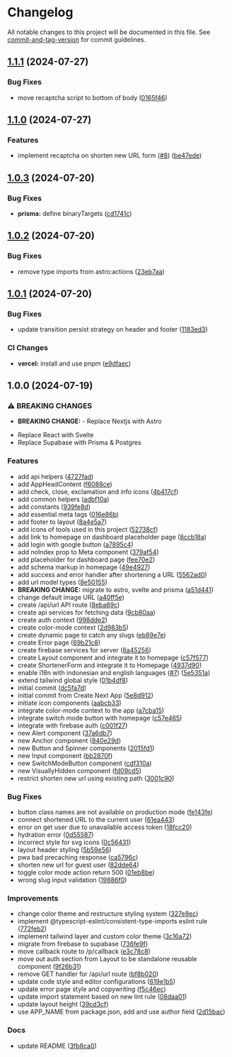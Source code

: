 # Changelog

All notable changes to this project will be documented in this file. See [commit-and-tag-version](https://github.com/absolute-version/commit-and-tag-version) for commit guidelines.

## [1.1.1](https://github.com/RofiSyahrul/rofi.link/compare/v1.1.0...v1.1.1) (2024-07-27)


### Bug Fixes

* move recaptcha script to bottom of body ([0165f46](https://github.com/RofiSyahrul/rofi.link/commit/0165f46b3498aeca2de4a20b2b19f4555d3b414b))

## [1.1.0](https://github.com/RofiSyahrul/rofi.link/compare/v1.0.3...v1.1.0) (2024-07-27)


### Features

* implement recaptcha on shorten new URL form ([#8](https://github.com/RofiSyahrul/rofi.link/issues/8)) ([be47ede](https://github.com/RofiSyahrul/rofi.link/commit/be47edef1c9f395f1c320c8a037098ba2b91d8d9))

## [1.0.3](https://github.com/RofiSyahrul/rofi.link/compare/v1.0.2...v1.0.3) (2024-07-20)


### Bug Fixes

* **prisma:** define binaryTargets ([cd1741c](https://github.com/RofiSyahrul/rofi.link/commit/cd1741cc5535c4cf4c66dde1a240190db7340349))

## [1.0.2](https://github.com/RofiSyahrul/rofi.link/compare/v1.0.1...v1.0.2) (2024-07-20)


### Bug Fixes

* remove type imports from astro:actions ([23eb7aa](https://github.com/RofiSyahrul/rofi.link/commit/23eb7aa45fb2a2ca3c3a4033e741745eda0492f8))

## [1.0.1](https://github.com/RofiSyahrul/rofi.link/compare/v1.0.0...v1.0.1) (2024-07-20)


### Bug Fixes

* update transition persist strategy on header and footer ([1183ed3](https://github.com/RofiSyahrul/rofi.link/commit/1183ed35b71b89530ee65a7d5862280c58965ebf))


### CI Changes

* **vercel:** install and use pnpm ([e9dfaec](https://github.com/RofiSyahrul/rofi.link/commit/e9dfaec592b718311f1bc313e0de40fe81a868fb))

## 1.0.0 (2024-07-19)


### ⚠ BREAKING CHANGES

* **BREAKING CHANGE:** - Replace Nextjs with Astro
- Replace React with Svelte
- Replace Supabase with Prisma & Postgres

### Features

* add api helpers ([4727fad](https://github.com/RofiSyahrul/rofi.link/commit/4727fad63f23edcb5881d65d7c518696d578c6da))
* add AppHeadContent ([f6088ce](https://github.com/RofiSyahrul/rofi.link/commit/f6088ce5dea7dffaeede6052d3b1b801938ca6f2))
* add check, close, exclamation and info icons ([4b417cf](https://github.com/RofiSyahrul/rofi.link/commit/4b417cf36892051a97d350ac0d0b47d360920333))
* add common helpers ([adbf10a](https://github.com/RofiSyahrul/rofi.link/commit/adbf10aa078778e7fb89c764eeb1e69db8bf5a4c))
* add constants ([939fe8d](https://github.com/RofiSyahrul/rofi.link/commit/939fe8d6e9c0543496261ea91d245f333fbea66d))
* add essential meta tags ([016e86b](https://github.com/RofiSyahrul/rofi.link/commit/016e86bbde918cd2dac8afb5efa6bf436218d133))
* add footer to layout ([8a4e5a7](https://github.com/RofiSyahrul/rofi.link/commit/8a4e5a7dcc151265c3a4d1b81f5de337cd702728))
* add icons of tools used in this project ([52738cf](https://github.com/RofiSyahrul/rofi.link/commit/52738cfa389739af148c4bf5a1b0a1c9a4b8df45))
* add link to homepage on dashboard placeholder page ([8ccb18a](https://github.com/RofiSyahrul/rofi.link/commit/8ccb18a0e6a75a149fdc4ac05427aad38caa55b5))
* add login with google button ([a7895c4](https://github.com/RofiSyahrul/rofi.link/commit/a7895c407329b1e0f9d41885a2d225f888778295))
* add noIndex prop to Meta component ([379af54](https://github.com/RofiSyahrul/rofi.link/commit/379af54a77997fb9e4454b221d1afbb84f5879a1))
* add placeholder for dashboard page ([fee70e2](https://github.com/RofiSyahrul/rofi.link/commit/fee70e204a2f64a86f65b2557bca803782bc8c9c))
* add schema markup in homepage ([49e4927](https://github.com/RofiSyahrul/rofi.link/commit/49e492793001407ceecaf64f68b29141a3e64025))
* add success and error handler after shortening a URL ([5562ad0](https://github.com/RofiSyahrul/rofi.link/commit/5562ad0a28beacae7df4d40d6e52640f5a751fe7))
* add url model types ([8e50155](https://github.com/RofiSyahrul/rofi.link/commit/8e5015516603eff3bc57f1824f506901b27584a0))
* **BREAKING CHANGE:** migrate to astro, svelte and prisma ([a51d441](https://github.com/RofiSyahrul/rofi.link/commit/a51d441806a74dd4428e7661a1b2003aa0fb453a))
* change default image URL ([a40ff5e](https://github.com/RofiSyahrul/rofi.link/commit/a40ff5e3113959a170a0f676fb513f85fd95bf69))
* create /api/url API route ([8eba89c](https://github.com/RofiSyahrul/rofi.link/commit/8eba89c884ca0223e52aa37e808f9c55f2a198e3))
* create api services for fetching data ([9cb80aa](https://github.com/RofiSyahrul/rofi.link/commit/9cb80aac44e09ea76aef31630ac6570f7b5f2e7e))
* create auth context ([998dde2](https://github.com/RofiSyahrul/rofi.link/commit/998dde26b2abbe9d42b4ad89f380079c92afba10))
* create color-mode context ([2d983b5](https://github.com/RofiSyahrul/rofi.link/commit/2d983b58e659e60ca7a48454b609217a059a63ab))
* create dynamic page to catch any slugs ([eb89e7e](https://github.com/RofiSyahrul/rofi.link/commit/eb89e7eb887896b038f1dde74168ba321e8e86b1))
* create Error page ([69b21c8](https://github.com/RofiSyahrul/rofi.link/commit/69b21c81501657fd1acf54926c9df34555893ab0))
* create firebase services for server ([6a45256](https://github.com/RofiSyahrul/rofi.link/commit/6a452567d2f03afe7d17f9f0f215fa7087854afd))
* create Layout component and integrate it to homepage ([c57f577](https://github.com/RofiSyahrul/rofi.link/commit/c57f577b5cd9774ec7f2fcc6139984eae34e25bc))
* create ShortenerForm and integrate it to Homepage ([4937d90](https://github.com/RofiSyahrul/rofi.link/commit/4937d9069a77314e8f3ab901950354576b7f7dac))
* enable i18n with indonesian and english languages ([#7](https://github.com/RofiSyahrul/rofi.link/issues/7)) ([5e5351a](https://github.com/RofiSyahrul/rofi.link/commit/5e5351ad5ba115c1a0aeb1cf3c009c59a87b0bb1))
* extend tailwind global style ([01b4df8](https://github.com/RofiSyahrul/rofi.link/commit/01b4df8dbcd621eb90dae3f80387ede6aa9c3b63))
* initial commit ([dc5fa7d](https://github.com/RofiSyahrul/rofi.link/commit/dc5fa7dbeaf2a45043f64ca707d871711e258350))
* initial commit from Create Next App ([5e8d912](https://github.com/RofiSyahrul/rofi.link/commit/5e8d9124148f272433ac339fb56c68a843c46dba))
* initiate icon components ([aabcb33](https://github.com/RofiSyahrul/rofi.link/commit/aabcb332e8fa2802ca17d6be37aa2672f0fe42a9))
* integrate color-mode context to the app ([a7cba15](https://github.com/RofiSyahrul/rofi.link/commit/a7cba15b95dcd34e5e7d843cdff21b328857ecd5))
* integrate switch mode button with homepage ([c57e465](https://github.com/RofiSyahrul/rofi.link/commit/c57e465228a844712f05d865f62201c3190c8cbe))
* integrate with firebase auth ([c001f27](https://github.com/RofiSyahrul/rofi.link/commit/c001f2705b9149db5d6557d764af692b7c8283d9))
* new Alert component ([37a6db7](https://github.com/RofiSyahrul/rofi.link/commit/37a6db784ee76c3d76d22607675b4d41b776e5ff))
* new Anchor component ([840e29d](https://github.com/RofiSyahrul/rofi.link/commit/840e29dd3ec3691960e4018365ab33f956b9936f))
* new Button and Spinner components ([2015fd1](https://github.com/RofiSyahrul/rofi.link/commit/2015fd1d32286271519cae2d6be192a3b46b7688))
* new Input component ([bb2870f](https://github.com/RofiSyahrul/rofi.link/commit/bb2870fa10caaf5b082203eba58a446c76c9ae40))
* new SwitchModeButton component ([cdf310a](https://github.com/RofiSyahrul/rofi.link/commit/cdf310a5c2545a5eceece0803dd129457f6c2cc9))
* new VisuallyHidden component ([fd09cd5](https://github.com/RofiSyahrul/rofi.link/commit/fd09cd5b4ee04365425509984798df56821e218b))
* restrict shorten new url using existing path ([3001c90](https://github.com/RofiSyahrul/rofi.link/commit/3001c90010d97763705becb5d8f43fd9c2344fe7))


### Bug Fixes

* button class names are not available on production mode ([fe143fe](https://github.com/RofiSyahrul/rofi.link/commit/fe143fe5b1d86469e6bafcbfc0fea616d190622e))
* connect shortened URL to the current user ([61ea443](https://github.com/RofiSyahrul/rofi.link/commit/61ea44367d70e85af3be99d36bb3415aee99b580))
* error on get user due to unavailable access token ([18fcc20](https://github.com/RofiSyahrul/rofi.link/commit/18fcc20899f4ad97106ceb51bf9d06198e369893))
* hydration error ([0d55587](https://github.com/RofiSyahrul/rofi.link/commit/0d55587acaab87a462431cf3c1bf62504f582d74))
* incorrect style for svg icons ([0c56431](https://github.com/RofiSyahrul/rofi.link/commit/0c564313d3adb174fc13e892cc030d7fae42df16))
* layout header styling ([5b59e56](https://github.com/RofiSyahrul/rofi.link/commit/5b59e562a475accc3ff41d7ee30c26a6de40a456))
* pwa bad precaching response ([ca5796c](https://github.com/RofiSyahrul/rofi.link/commit/ca5796c8e938527b6bab4eb8d38d5eb6a8c9890c))
* shorten new url for guest user ([82dde64](https://github.com/RofiSyahrul/rofi.link/commit/82dde64fef36ec2e64838e959f05328b55ae9664))
* toggle color mode action return 500 ([01eb8be](https://github.com/RofiSyahrul/rofi.link/commit/01eb8beb529002d0a171166fdea9200accd53f19))
* wrong slug input validation ([19886f0](https://github.com/RofiSyahrul/rofi.link/commit/19886f03da9023953e48d7a2613e8d978d719d79))


### Improvements

* change color theme and restructure styling system ([327e8ec](https://github.com/RofiSyahrul/rofi.link/commit/327e8ecf156e1031da86e7e9905c6bb150d4bf02))
* implement @typescript-eslint/consistent-type-imports eslint rule ([772feb2](https://github.com/RofiSyahrul/rofi.link/commit/772feb24e57b785eda8195618e27be8faf405ff2))
* implement tailwind layer and custom color theme ([3c16a72](https://github.com/RofiSyahrul/rofi.link/commit/3c16a724d0e858c82bb705097c4679d8de608dbf))
* migrate from firebase to supabase ([736fe9f](https://github.com/RofiSyahrul/rofi.link/commit/736fe9f546f97eb74fd4aa8269a94e39f7793d02))
* move callback route to /p/callback ([e3c78c8](https://github.com/RofiSyahrul/rofi.link/commit/e3c78c8464052f0bc6902e46255e949755c81cea))
* move out auth section from Layout to be standalone reusable component ([9f26b31](https://github.com/RofiSyahrul/rofi.link/commit/9f26b31efe2e104bcccfa911e11ec5537304b459))
* remove GET handler for /api/url route ([bf8b020](https://github.com/RofiSyahrul/rofi.link/commit/bf8b0203027c2c28ac0c8100163f5ad391ef0cc4))
* update code style and editor configurations ([619e1b5](https://github.com/RofiSyahrul/rofi.link/commit/619e1b56637d101a11a376d31191b45054b58e21))
* update error page style and copywriting ([f5c46ec](https://github.com/RofiSyahrul/rofi.link/commit/f5c46ecdac20e93ee386d6f5d8851554857b10be))
* update import statement based on new lint rule ([08daa01](https://github.com/RofiSyahrul/rofi.link/commit/08daa01aaa5c4de55b38c4d4df8c5b0e2f5ac9eb))
* update layout height ([39cd3cf](https://github.com/RofiSyahrul/rofi.link/commit/39cd3cf1d908d4a8475bb428c7c751caffa2f4a3))
* use APP_NAME from package.json, add and use author field ([2d15bac](https://github.com/RofiSyahrul/rofi.link/commit/2d15bac288e7b3bdc901b6bae7c0ffc25bfd69ce))


### Docs

* update README ([3fb8ca0](https://github.com/RofiSyahrul/rofi.link/commit/3fb8ca062f66018e55a94023c36e6ec8856e8012))
